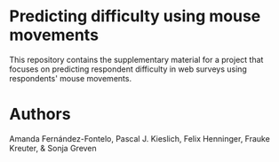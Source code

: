 # Predicting difficulty using mouse movements
This repository contains the supplementary material for a project that focuses on predicting respondent difficulty in web surveys using respondents' mouse movements.

# Authors
Amanda Fernández-Fontelo, Pascal J. Kieslich, Felix Henninger, Frauke Kreuter, & Sonja Greven
